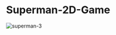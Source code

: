 # Superman-2D-Game

![superman-3](https://user-images.githubusercontent.com/107752460/209571700-156383b3-0e6d-43eb-b2ce-28fc838aa5c1.png)

